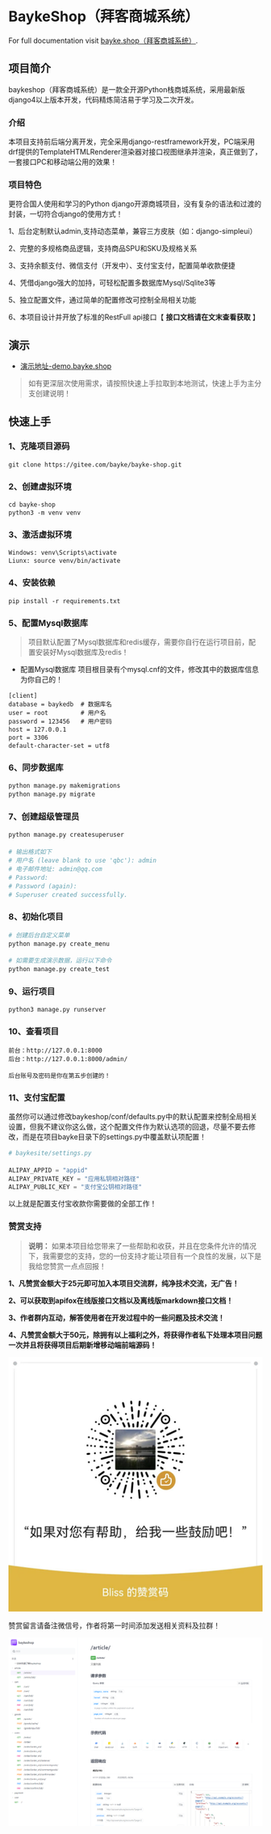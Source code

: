 # BaykeShop（拜客商城系统）

For full documentation visit [bayke.shop（拜客商城系统）](http://www.bayke.shop).

## 项目简介

baykeshop（拜客商城系统）是一款全开源Python栈商城系统，采用最新版django4以上版本开发，代码精炼简洁易于学习及二次开发。

### 介绍

本项目支持前后端分离开发，完全采用django-restframework开发，PC端采用drf提供的TemplateHTMLRenderer渲染器对接口视图继承并渲染，真正做到了，一套接口PC和移动端公用的效果！

### 项目特色

更符合国人使用和学习的Python django开源商城项目，没有复杂的语法和过渡的封装，一切符合django的使用方式！

1、后台定制默认admin,支持动态菜单，兼容三方皮肤（如：django-simpleui）

2、完整的多规格商品逻辑，支持商品SPU和SKU及规格关系

3、支持余额支付、微信支付（开发中）、支付宝支付，配置简单收款便捷

4、凭借django强大的加持，可轻松配置多数据库Mysql/Sqlite3等

5、独立配置文件，通过简单的配置修改可控制全局相关功能

6、本项目设计并开放了标准的RestFull api接口【 **接口文档请在文末查看获取** 】

## 演示

- [演示地址-demo.bayke.shop](http://demo.bayke.shop)

> 如有更深层次使用需求，请按照快速上手拉取到本地测试，快速上手为主分支创建说明！

## 快速上手

### 1、克隆项目源码

```
git clone https://gitee.com/bayke/bayke-shop.git
```

### 2、创建虚拟环境

```
cd bayke-shop
python3 -m venv venv
```

### 3、激活虚拟环境

```
Windows: venv\Scripts\activate
Liunx: source venv/bin/activate
```

### 4、安装依赖

```
pip install -r requirements.txt
```

### 5、配置Mysql数据库

> 项目默认配置了Mysql数据库和redis缓存，需要你自行在运行项目前，配置安装好Mysql数据库及redis！

- 配置Mysql数据库
  项目根目录有个mysql.cnf的文件，修改其中的数据库信息为你自己的！

```
[client]
database = baykedb  # 数据库名
user = root         # 用户名
password = 123456   # 用户密码
host = 127.0.0.1
port = 3306
default-character-set = utf8
```

### 6、同步数据库

```bash
python manage.py makemigrations
python manage.py migrate
```

### 7、创建超级管理员

```python
python manage.py createsuperuser

# 输出格式如下
# 用户名 (leave blank to use 'qbc'): admin
# 电子邮件地址: admin@qq.com
# Password: 
# Password (again): 
# Superuser created successfully.
```

### 8、初始化项目

```python
# 创建后台自定义菜单
python manage.py create_menu

# 如需要生成演示数据，运行以下命令
python manage.py create_test
```

### 9、运行项目

```
python3 manage.py runserver
```

### 10、查看项目

```
前台：http://127.0.0.1:8000
后台：http://127.0.0.1:8000/admin/

后台账号及密码是你在第五步创建的！
```

### 11、支付宝配置

虽然你可以通过修改baykeshop/conf/defaults.py中的默认配置来控制全局相关设置，但我不建议你这么做，这个配置文件作为默认选项的回退，尽量不要去修改，而是在项目bayke目录下的settings.py中覆盖默认项配置！

```python
# baykesite/settings.py

ALIPAY_APPID = "appid"
ALIPAY_PRIVATE_KEY = "应用私钥相对路径"
ALIPAY_PUBLIC_KEY = "支付宝公钥相对路径"
```

以上就是配置支付宝收款你需要做的全部工作！

### 赞赏支持

> **说明：** 如果本项目给您带来了一些帮助和收获，并且在您条件允许的情况下，我需要您的支持，您的一份支持才能让项目有一个良性的发展，以下是我给您赞赏一点点回报！

 **1、凡赞赏金额大于25元即可加入本项目交流群，纯净技术交流，无广告！**

 **2、可以获取到apifox在线版接口文档以及离线版markdown接口文档！**

 **3、作者群内互动，解答使用者在开发过程中的一些问题及技术交流！**

 **4、凡赞赏金额大于50元，除拥有以上福利之外，将获得作者私下处理本项目问题一次并且将获得项目后期新增移动端前端源码！**

![输入图片说明](media/wx.jpg)

赞赏留言请备注微信号，作者将第一时间添加发送相关资料及拉群！

![输入图片说明](media/19145308.png)
